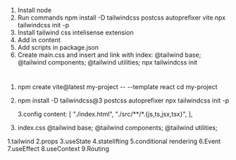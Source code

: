 1. Install node
2. Run commands
   npm install -D tailwindcss postcss autoprefixer vite
   npx tailwindcss init -p
3. Install tailwind css intelisense extension
4. Add in content
5. Add scripts in package.json
6. Create main.css and insert and link with index:
   @tailwind base;
   @tailwind components;
   @tailwind utilities;
   npx tailwindcss init

#

1.  npm create vite@latest my-project -- --template react
    cd my-project

2.  npm install -D tailwindcss@3 postcss autoprefixer
    npx tailwindcss init -p

    3.config
    content: [
    "./index.html",
    "./src/**/*.{js,ts,jsx,tsx}",
    ],

3.  index.css
    @tailwind base;
    @tailwind components;
    @tailwind utilities;



1.tailwind
2.props
3.useState
4.statelifting
5.conditional rendering
6.Event
7.useEffect
8.useContext
9.Routing
